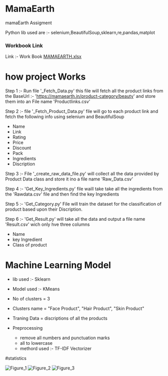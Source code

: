 # MamaEarth
mamaEarth Assigment

Python lib used are  :-  selenium,BeautifulSoup,sklearn,re,pandas,matplot
### Workbook Link

Link :- Work Book
[MAMAEARTH.xlsx](https://github.com/atul-tiwari/mamaEarth/files/5956793/mamaearth.xlsx)

# how project Works

Step 1 :- Run file '_Fetch_Data.py'  this file will fetch all the product links from the BaseUrl :- 'https://mamaearth.in/product-category/beauty' and store them into an File name 'Productlinks.csv'

Step 2 :- file '_Fetch_Product_Data.py' file will go to each product link and fetch the following info using selenium and BeautifulSoup

  * Name
  * Link
  * Rating
  * Price
  * Discount
  * Pack
  * Ingredients
  * Discription
  
Step 3 :- File '_create_raw_data_file.py' will collect all the data provided by Product Data class and store it ino a file name 'Raw_Data.csv'

Step 4 :- 'Get_Key_Ingredients.py' file waill take take all the ingredients from the 'Rawdata.csv' file and then find the key Ingredients

Step 5 :- 'Get_Category.py' File will train the dataset for the classification of product based upon their Discription.

Step 6 :- 'Get_Result.py' will take all the data and output a file name 'Result.csv' wich only hve three columns 
  * Name
  * key Ingredient
  * Class of product
  
  
# Machine Learning Model

* lib used  :- Sklearn

* Model used :- KMeans

* No of clusters = 3

* Clusters name = "Face Product", "Hair Product", "Skin Product"

* Traning Data = discriptions of all the products

* Preprocessing 
  - remove all numbers and punctuation marks
  - all to lowercase
  - methord used :- TF-IDF Vectorizer
  

#statistics

![Figure_1](https://user-images.githubusercontent.com/24614316/107484856-04da6a00-6ba9-11eb-9982-1e7e5e18674e.png)
![Figure_2](https://user-images.githubusercontent.com/24614316/107484860-060b9700-6ba9-11eb-95e7-2383da6006cf.png)
![Figure_3](https://user-images.githubusercontent.com/24614316/107484863-06a42d80-6ba9-11eb-834d-8a1b8dcdc5a6.png)

